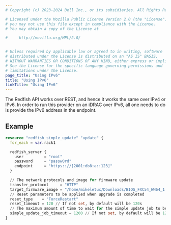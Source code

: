 ```yaml
---
# Copyright (c) 2023-2024 Dell Inc., or its subsidiaries. All Rights Reserved.

# Licensed under the Mozilla Public License Version 2.0 (the "License");
# you may not use this file except in compliance with the License.
# You may obtain a copy of the License at

#     http://mozilla.org/MPL/2.0/


# Unless required by applicable law or agreed to in writing, software
# distributed under the License is distributed on an "AS IS" BASIS,
# WITHOUT WARRANTIES OR CONDITIONS OF ANY KIND, either express or implied.
# See the License for the specific language governing permissions and
# limitations under the License.
page_title: "Using IPv6"
title: "Using IPv6"
linkTitle: "Using IPv6"
---
```


The Redfish API works over REST, and hence it works the same over IPv4 or IPv6.
In order to run this provider on an iDRAC over IPv6, all one needs to do is provide the IPv6 address in the endpoint.

## Example

```terraform
resource "redfish_simple_update" "update" {
  for_each = var.rack1

  redfish_server {
    user         = "root"
    password     = "passw0rd"
    endpoint     = "https:://[2001:db8:a::123]"
  }

  // The network protocols and image for firmware update
  transfer_protocol     = "HTTP"
  target_firmware_image = "/home/mikeletux/Downloads/BIOS_FXC54_WN64_1.15.0.EXE"
  // Reset parameters to be applied when upgrade is completed
  reset_type    = "ForceRestart"
  reset_timeout = 120 // If not set, by default will be 120s
  // The maximum amount of time to wait for the simple update job to be completed
  simple_update_job_timeout = 1200 // If not set, by default will be 1200s
}
```
